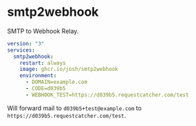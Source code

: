 # smtp2webhook

SMTP to Webhook Relay.

```yml
version: "3"
services:
  smtp2webhook:
    restart: always
    image: ghcr.io/josh/smtp2webhook
    environment:
      - DOMAIN=example.com
      - CODE=d039b5
      - WEBHOOK_TEST=https://d039b5.requestcatcher.com/test
```

Will forward mail to `d039b5+test@example.com` to `https://d039b5.requestcatcher.com/test`.
